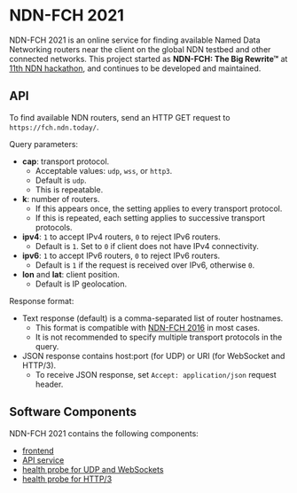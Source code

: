 # NDN-FCH 2021

NDN-FCH 2021 is an online service for finding available Named Data Networking routers near the client on the global NDN testbed and other connected networks.
This project started as **NDN-FCH: The Big Rewrite™** at [11th NDN hackathon](https://11th-ndn-hackathon.named-data.net), and continues to be developed and maintained.

## API

To find available NDN routers, send an HTTP GET request to `https://fch.ndn.today/`.

Query parameters:

* **cap**: transport protocol.
  * Acceptable values: `udp`, `wss`, or `http3`.
  * Default is `udp`.
  * This is repeatable.
* **k**: number of routers.
  * If this appears once, the setting applies to every transport protocol.
  * If this is repeated, each setting applies to successive transport protocols.
* **ipv4**: `1` to accept IPv4 routers, `0` to reject IPv6 routers.
  * Default is `1`. Set to `0` if client does not have IPv4 connectivity.
* **ipv6**: `1` to accept IPv6 routers, `0` to reject IPv6 routers.
  * Default is `1` if the request is received over IPv6, otherwise `0`.
* **lon** and **lat**: client position.
  * Default is IP geolocation.

Response format:

* Text response (default) is a comma-separated list of router hostnames.
  * This format is compatible with [NDN-FCH 2016](https://github.com/named-data/ndn-fch) in most cases.
  * It is not recommended to specify multiple transport protocols in the query.
* JSON response contains host:port (for UDP) or URI (for WebSocket and HTTP/3).
  * To receive JSON response, set `Accept: application/json` request header.

## Software Components

NDN-FCH 2021 contains the following components:

* [frontend](https://github.com/11th-ndn-hackathon/ndn-fch-worker)
* [API service](https://github.com/11th-ndn-hackathon/ndn-fch)
* [health probe for UDP and WebSockets](https://github.com/eric135/ndn-reachability)
* [health probe for HTTP/3](https://github.com/yoursunny/NDN-QUIC-gateway)

